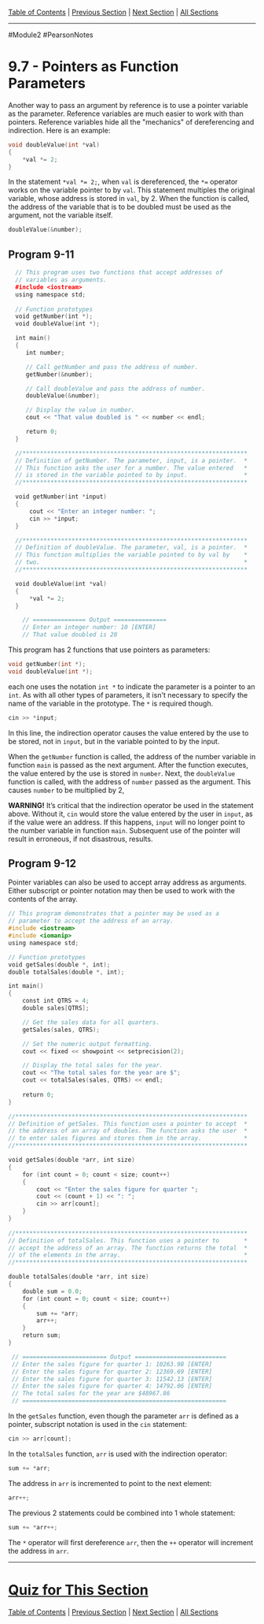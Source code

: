 [Table of Contents](/README.md) | [Previous Section](9.6%20-%20Comparing%20Pointers.md) | [Next Section](9.8%20-%20Dynamic%20Memory%20Allocation.md) | [All Sections](/Module%202/Pearson%20Notes/) <br />
***
#Module2 #PearsonNotes 
# 9.7 - Pointers as Function Parameters
Another way to pass an argument by reference is to use a pointer variable as the parameter. Reference variables are much easier to work with than pointers. Reference variables hide all the "mechanics" of dereferencing and indirection.
Here is an example:
```c++
void doubleValue(int *val)
{
	*val *= 2;
}
```
In the statement `*val *= 2;`, when `val` is dereferenced, the `*=` operator works on the variable pointer to by `val`. This statement multiples the original variable, whose address is stored in `val`, by 2. 
When the function is called, the address of the variable that is to be doubled must be used as the argument, not the variable itself.
```c++
doubleValue(&number);
```

## Program 9-11
```c++
  // This program uses two functions that accept addresses of
  // variables as arguments.
  #include <iostream>
  using namespace std;
  
  // Function prototypes
  void getNumber(int *);
  void doubleValue(int *);

  int main()
  {
     int number;

     // Call getNumber and pass the address of number.
     getNumber(&number);

     // Call doubleValue and pass the address of number.
     doubleValue(&number);

     // Display the value in number.
     cout << "That value doubled is " << number << endl;

     return 0;
  }

  //****************************************************************
  // Definition of getNumber. The parameter, input, is a pointer.  *
  // This function asks the user for a number. The value entered   *
  // is stored in the variable pointed to by input.                *
  //****************************************************************

  void getNumber(int *input)
  {
      cout << "Enter an integer number: ";
      cin >> *input;
  }

  //****************************************************************
  // Definition of doubleValue. The parameter, val, is a pointer.  *
  // This function multiplies the variable pointed to by val by    *
  // two.                                                          *
  //****************************************************************

  void doubleValue(int *val)
  {
      *val *= 2;
  }

	// =============== Output ===============
	// Enter an integer number: 10 [ENTER]
	// That value doubled is 20
```

This program has 2 functions that use pointers as parameters:
```c++
void getNumber(int *);
void doubleValue(int *);
```
each one uses the notation `int *` to indicate the parameter is a pointer to an `int`. As with all other types of parameters, it isn't necessary to specify the name of the variable in the prototype. The `*` is required though.

```c++
cin >> *input;
```
In this line, the indirection operator causes the value entered by the use to be stored, not in `input`, but in the variable pointed to by the input.

When the `getNumber` function is called, the address of the number variable in function `main` is passed as the next argument. After the function executes, the value entered by the use is stored in `number`. Next, the `doubleValue` function is called, with the address of `number` passed as the argument. This causes `number` to be multiplied by 2,

**WARNING!** It’s critical that the indirection operator be used in the statement above. Without it, `cin` would store the value entered by the user in `input`, as if the value were an address. If this happens, `input` will no longer point to the number variable in function `main`﻿. Subsequent use of the pointer will result in erroneous, if not disastrous, results.

## Program 9-12
Pointer variables can also be used to accept array address as arguments. Either subscript or pointer notation may then be used to work with the contents of the array.
```c++
// This program demonstrates that a pointer may be used as a 
// parameter to accept the address of an array. 
#include <iostream> 
#include <iomanip> 
using namespace std; 

// Function prototypes 
void getSales(double *, int); 
double totalSales(double *, int); 

int main() 
{ 
    const int QTRS = 4; 
    double sales[QTRS]; 

    // Get the sales data for all quarters. 
    getSales(sales, QTRS); 

    // Set the numeric output formatting. 
    cout << fixed << showpoint << setprecision(2); 

    // Display the total sales for the year. 
    cout << "The total sales for the year are $"; 
    cout << totalSales(sales, QTRS) << endl; 
    
    return 0; 
} 

//****************************************************************** 
// Definition of getSales. This function uses a pointer to accept  * 
// the address of an array of doubles. The function asks the user  * 
// to enter sales figures and stores them in the array.            * 
//****************************************************************** 

void getSales(double *arr, int size) 
{ 
    for (int count = 0; count < size; count++) 
    { 
        cout << "Enter the sales figure for quarter "; 
        cout << (count + 1) << ": "; 
        cin >> arr[count]; 
    } 
} 
 
//****************************************************************** 
// Definition of totalSales. This function uses a pointer to       * 
// accept the address of an array. The function returns the total  * 
// of the elements in the array.                                   * 
//****************************************************************** 

double totalSales(double *arr, int size) 
{ 
    double sum = 0.0; 
    for (int count = 0; count < size; count++) 
    { 
        sum += *arr; 
        arr++; 
    } 
    return sum; 
}

 // ======================== Output ==========================
 // Enter the sales figure for quarter 1: 10263.98 [ENTER]
 // Enter the sales figure for quarter 2: 12369.69 [ENTER]
 // Enter the sales figure for quarter 3: 11542.13 [ENTER]
 // Enter the sales figure for quarter 4: 14792.06 [ENTER]
 // The total sales for the year are $48967.86
 // ==========================================================
```

In the `getSales` function, even though the parameter `arr` is defined as a pointer, subscript notation is used in the `cin` statement:
```c++
cin >> arr[count];
```

In the `totalSales` function, `arr` is used with the indirection operator:
```c++
sum += *arr;
```

The address in `arr` is incremented to point to the next element:
```c++
arr++;
```

The previous 2 statements could be combined into 1 whole statement:
```c++
sum += *arr++;
```
The `*` operator will first dereference `arr`, then the `++` operator will increment the address in `arr`.
***
# [Quiz for This Section](!%20Unit%209%20Answers.md#Quiz-9-7)
[Table of Contents](/README.md) | [Previous Section](9.6%20-%20Comparing%20Pointers.md) | [Next Section](9.8%20-%20Dynamic%20Memory%20Allocation.md) | [All Sections](/Module%202/Pearson%20Notes/) 